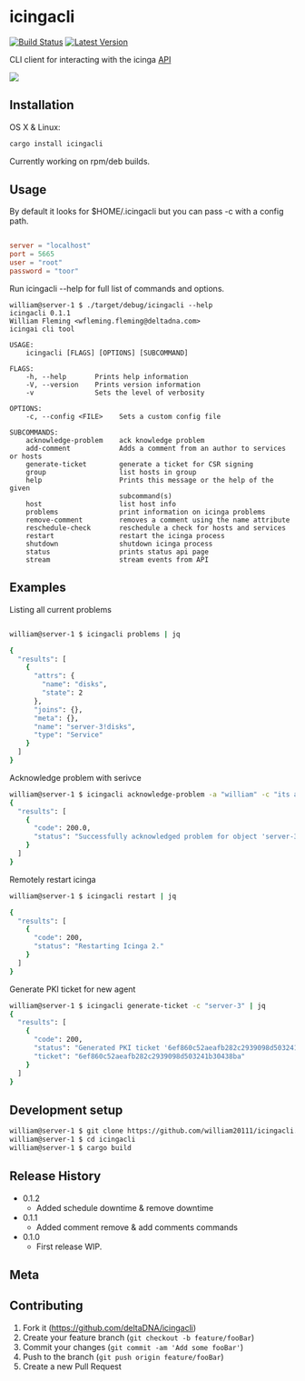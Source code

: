 # icingacli

[![Build Status](https://travis-ci.org/sfackler/rust-postgres.svg?branch=master)](https://travis-ci.org/william20111/icingacli) [![Latest Version](https://img.shields.io/crates/v/icingacli.svg)](https://crates.io/crates/icingacli)

CLI client for interacting with the icinga [API](https://docs.icinga.com/icinga2/latest/doc/module/icinga2/toc#!/icinga2/latest/doc/module/icinga2/chapter/icinga2-api)

![](header.png)

## Installation

OS X & Linux:
```sh
cargo install icingacli
```

Currently working on rpm/deb builds.

## Usage

By default it looks for $HOME/.icingacli but you can pass -c with a config path.

```toml

server = "localhost"
port = 5665
user = "root"
password = "toor"

```

Run icingacli --help for full list of commands and options.

```
william@server-1 $ ./target/debug/icingacli --help
icingacli 0.1.1
William Fleming <wfleming.fleming@deltadna.com>
icingai cli tool

USAGE:
    icingacli [FLAGS] [OPTIONS] [SUBCOMMAND]

FLAGS:
    -h, --help       Prints help information
    -V, --version    Prints version information
    -v               Sets the level of verbosity

OPTIONS:
    -c, --config <FILE>    Sets a custom config file

SUBCOMMANDS:
    acknowledge-problem    ack knowledge problem
    add-comment            Adds a comment from an author to services or hosts
    generate-ticket        generate a ticket for CSR signing
    group                  list hosts in group
    help                   Prints this message or the help of the given
                           subcommand(s)
    host                   list host info
    problems               print information on icinga problems
    remove-comment         removes a comment using the name attribute
    reschedule-check       reschedule a check for hosts and services
    restart                restart the icinga process
    shutdown               shutdown icinga process
    status                 prints status api page
    stream                 stream events from API
```

## Examples

Listing all current problems
```bash

william@server-1 $ icingacli problems | jq

{
  "results": [
    {
      "attrs": {
        "name": "disks",
        "state": 2
      },
      "joins": {},
      "meta": {},
      "name": "server-3!disks",
      "type": "Service"
    }
  ]
}

```

Acknowledge problem with serivce

```bash
william@server-1 $ icingacli acknowledge-problem -a "william" -c "its all good" -h "server-3" -s "disks"
{
  "results": [
    {
      "code": 200.0,
      "status": "Successfully acknowledged problem for object 'server-3!disks'."
    }
  ]
}
```

Remotely restart icinga

```bash
william@server-1 $ icingacli restart | jq

{
  "results": [
    {
      "code": 200,
      "status": "Restarting Icinga 2."
    }
  ]
}

```

Generate PKI ticket for new agent
```bash
william@server-1 $ icingacli generate-ticket -c "server-3" | jq
{
  "results": [
    {
      "code": 200,
      "status": "Generated PKI ticket '6ef860c52aeafb282c2939098d503241b30438ba' for common name 'server-3'.",
      "ticket": "6ef860c52aeafb282c2939098d503241b30438ba"
    }
  ]
}
```

## Development setup

```bash
william@server-1 $ git clone https://github.com/william20111/icingacli.git
william@server-1 $ cd icingacli
william@server-1 $ cargo build
```

## Release History

* 0.1.2
    * Added schedule downtime & remove downtime
* 0.1.1
    * Added comment remove & add comments commands
* 0.1.0
    * First release WIP.

## Meta


## Contributing

1. Fork it (<https://github.com/deltaDNA/icingacli>)
2. Create your feature branch (`git checkout -b feature/fooBar`)
3. Commit your changes (`git commit -am 'Add some fooBar'`)
4. Push to the branch (`git push origin feature/fooBar`)
5. Create a new Pull Request
